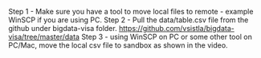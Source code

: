 Step 1 - Make sure you have a tool to move local files to remote - example WinSCP if you are using PC. 
Step 2 - Pull the data/table.csv file from the github under bigdata-visa folder. 
https://github.com/vsistla/bigdata-visa/tree/master/data
Step 3 - using WinSCP on PC or some other tool on PC/Mac, move the local csv file to sandbox as shown in the video. 

